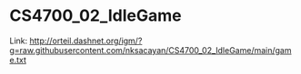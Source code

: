 # CS4700_02_IdleGame

Link: http://orteil.dashnet.org/igm/?g=raw.githubusercontent.com/nksacayan/CS4700_02_IdleGame/main/game.txt
